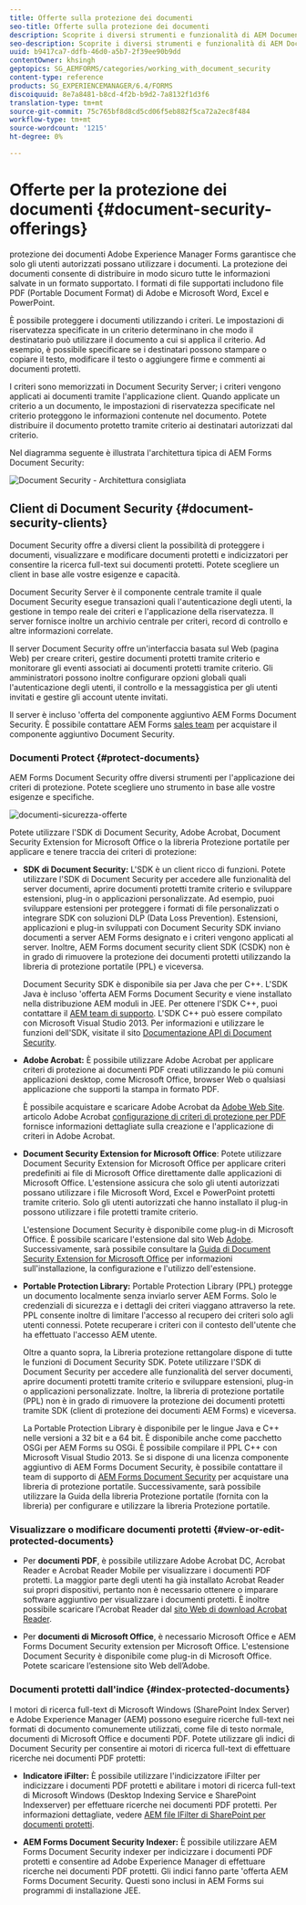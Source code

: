 ```yaml
---
title: Offerte sulla protezione dei documenti
seo-title: Offerte sulla protezione dei documenti
description: Scoprite i diversi strumenti e funzionalità di AEM Document Security
seo-description: Scoprite i diversi strumenti e funzionalità di AEM Document Security
uuid: b9417ca7-ddfb-46d0-a5b7-2f39ee90b9dd
contentOwner: khsingh
geptopics: SG_AEMFORMS/categories/working_with_document_security
content-type: reference
products: SG_EXPERIENCEMANAGER/6.4/FORMS
discoiquuid: 8e7a8481-b8cd-4f2b-b9d2-7a8132f1d3f6
translation-type: tm+mt
source-git-commit: 75c765bf8d8cd5cd06f5eb882f5ca72a2ec8f484
workflow-type: tm+mt
source-wordcount: '1215'
ht-degree: 0%

---
```



# Offerte per la protezione dei documenti {#document-security-offerings}

 protezione dei documenti Adobe Experience Manager Forms garantisce che solo gli utenti autorizzati possano utilizzare i documenti. La protezione dei documenti consente di distribuire in modo sicuro tutte le informazioni salvate in un formato supportato. I formati di file supportati includono  file PDF (Portable Document Format) di Adobe e Microsoft Word, Excel e PowerPoint.

È possibile proteggere i documenti utilizzando i criteri. Le impostazioni di riservatezza specificate in un criterio determinano in che modo il destinatario può utilizzare il documento a cui si applica il criterio. Ad esempio, è possibile specificare se i destinatari possono stampare o copiare il testo, modificare il testo o aggiungere firme e commenti ai documenti protetti.

I criteri sono memorizzati in Document Security Server; i criteri vengono applicati ai documenti tramite l&#39;applicazione client. Quando applicate un criterio a un documento, le impostazioni di riservatezza specificate nel criterio proteggono le informazioni contenute nel documento. Potete distribuire il documento protetto tramite criterio ai destinatari autorizzati dal criterio.

Nel diagramma seguente è illustrata l&#39;architettura tipica di  AEM Forms Document Security:

![Document Security - Architettura consigliata](do-not-localize/document_security_architecture.png)

## Client di Document Security {#document-security-clients}

Document Security offre a diversi client la possibilità di proteggere i documenti, visualizzare e modificare documenti protetti e indicizzatori per consentire la ricerca full-text sui documenti protetti. Potete scegliere un client in base alle vostre esigenze e capacità.

Document Security Server è il componente centrale tramite il quale Document Security esegue transazioni quali l&#39;autenticazione degli utenti, la gestione in tempo reale dei criteri e l&#39;applicazione della riservatezza. Il server fornisce inoltre un archivio centrale per criteri, record di controllo e altre informazioni correlate.

Il server Document Security offre un&#39;interfaccia basata sul Web (pagina Web) per creare criteri, gestire documenti protetti tramite criterio e monitorare gli eventi associati ai documenti protetti tramite criterio. Gli amministratori possono inoltre configurare opzioni globali quali l&#39;autenticazione degli utenti, il controllo e la messaggistica per gli utenti invitati e gestire gli account utente invitati.

Il server è incluso &#39;offerta del componente aggiuntivo AEM Forms Document Security. È possibile contattare  AEM Forms [sales team](https://www.adobe.com/products/request-consultation/marketing-cloud.html?s_osc=70114000002JNwKAAW&amp;s_iid=70114000002JHs3AAG) per acquistare il componente aggiuntivo Document Security.

### Documenti Protect {#protect-documents}

 AEM Forms Document Security offre diversi strumenti per l&#39;applicazione dei criteri di protezione. Potete scegliere uno strumento in base alle vostre esigenze e specifiche.

![documenti-sicurezza-offerte](assets/document-security-offerings.png)

Potete utilizzare l&#39;SDK di Document Security,  Adobe Acrobat, Document Security Extension for Microsoft Office o la libreria Protezione portatile per applicare e tenere traccia dei criteri di protezione:

* **SDK di Document Security:** L&#39;SDK è un client ricco di funzioni. Potete utilizzare l&#39;SDK di Document Security per accedere alle funzionalità del server documenti, aprire documenti protetti tramite criterio e sviluppare estensioni, plug-in o applicazioni personalizzate. Ad esempio, puoi sviluppare estensioni per proteggere i formati di file personalizzati o integrare SDK con soluzioni DLP (Data Loss Prevention). Estensioni, applicazioni e plug-in sviluppati con Document Security SDK inviano documenti a  server AEM Forms designato e i criteri vengono applicati al server. Inoltre,  AEM Forms document security client SDK (CSDK) non è in grado di rimuovere la protezione dei documenti protetti utilizzando la libreria di protezione portatile (PPL) e viceversa.

   Document Security SDK è disponibile sia per Java che per C++. L&#39;SDK Java è incluso &#39;offerta AEM Forms Document Security e viene installato nella distribuzione AEM moduli in JEE. Per ottenere l&#39;SDK C++, puoi contattare il [AEM team di supporto](https://helpx.adobe.com/it/marketing-cloud/contact-support.html). L&#39;SDK C++ può essere compilato con Microsoft Visual Studio 2013. Per informazioni e utilizzare le funzioni dell&#39;SDK, visitate il sito [Documentazione API di Document Security](https://help.adobe.com/en_US/livecycle/11.0/Services/WS92d06802c76abadb76c48dfe12dbeb3e281-7ff0.2.html).

* **Adobe Acrobat:** È possibile utilizzare  Adobe Acrobat per applicare criteri di protezione ai documenti PDF creati utilizzando le più comuni applicazioni desktop, come Microsoft Office, browser Web o qualsiasi applicazione che supporti la stampa in formato PDF.

   È possibile acquistare e scaricare  Adobe Acrobat da [ Adobe Web Site](https://acrobat.adobe.com/us/en/free-trial-download.html).  articolo Adobe Acrobat [configurazione di criteri di protezione per PDF](https://helpx.adobe.com/acrobat/using/setting-security-policies-pdfs.html) fornisce informazioni dettagliate sulla creazione e l&#39;applicazione di criteri in  Adobe Acrobat.

* **Document Security Extension for Microsoft Office**: Potete utilizzare Document Security Extension for Microsoft Office per applicare criteri predefiniti ai file di Microsoft Office direttamente dalle applicazioni di Microsoft Office. L&#39;estensione assicura che solo gli utenti autorizzati possano utilizzare i file Microsoft Word, Excel e PowerPoint protetti tramite criterio. Solo gli utenti autorizzati che hanno installato il plug-in possono utilizzare i file protetti tramite criterio.

   L&#39;estensione Document Security è disponibile come plug-in di Microsoft Office. È possibile scaricare l&#39;estensione dal sito Web [ Adobe](https://helpx.adobe.com/aem-forms/aem-document-security/download-installer.html). Successivamente, sarà possibile consultare la [Guida di Document Security Extension for Microsoft Office](https://helpx.adobe.com/aem-forms/aem-document-security/aem-document-security-extension-help.html) per informazioni sull&#39;installazione, la configurazione e l&#39;utilizzo dell&#39;estensione.

* **Portable Protection Library:** Portable Protection Library (PPL) protegge un documento localmente senza inviarlo  server AEM Forms. Solo le credenziali di sicurezza e i dettagli dei criteri viaggano attraverso la rete. PPL consente inoltre di limitare l&#39;accesso al recupero dei criteri solo agli utenti connessi. Potete recuperare i criteri con il contesto dell&#39;utente che ha effettuato l&#39;accesso AEM utente.

   Oltre a quanto sopra, la Libreria protezione rettangolare dispone di tutte le funzioni di Document Security SDK. Potete utilizzare l&#39;SDK di Document Security per accedere alle funzionalità del server documenti, aprire documenti protetti tramite criterio e sviluppare estensioni, plug-in o applicazioni personalizzate. Inoltre, la libreria di protezione portatile (PPL) non è in grado di rimuovere la protezione dei documenti protetti tramite  SDK (client di protezione dei documenti AEM Forms) e viceversa.

   La Portable Protection Library è disponibile per le lingue Java e C++ nelle versioni a 32 bit e a 64 bit. È disponibile anche come pacchetto OSGi per  AEM Forms su OSGi. È possibile compilare il PPL C++ con Microsoft Visual Studio 2013. Se si dispone di una licenza  componente aggiuntivo di AEM Forms Document Security, è possibile contattare il team di supporto di [ AEM Forms Document Security](https://helpx.adobe.com/marketing-cloud/contact-support.html) per acquistare una libreria di protezione portatile. Successivamente, sarà possibile utilizzare la Guida della libreria Protezione portatile (fornita con la libreria) per configurare e utilizzare la libreria Protezione portatile.

### Visualizzare o modificare documenti protetti {#view-or-edit-protected-documents}

* Per **documenti PDF**, è possibile utilizzare  Adobe Acrobat DC,  Acrobat Reader e  Acrobat Reader Mobile per visualizzare i documenti PDF protetti. La maggior parte degli utenti ha già installato  Acrobat Reader sui propri dispositivi, pertanto non è necessario ottenere o imparare software aggiuntivo per visualizzare i documenti protetti. È inoltre possibile scaricare l&#39;Acrobat Reader  dal [ sito Web di download Acrobat Reader](https://get.adobe.com/reader/).

* Per **documenti di Microsoft Office**, è necessario Microsoft Office e  AEM Forms Document Security extension per Microsoft Office. L&#39;estensione Document Security è disponibile come plug-in di Microsoft Office. Potete scaricare l’estensione  sito Web dell’Adobe.

### Documenti protetti dall&#39;indice {#index-protected-documents}

I motori di ricerca full-text di Microsoft Windows (SharePoint Index Server) e Adobe Experience Manager (AEM) possono eseguire ricerche full-text nei formati di documento comunemente utilizzati, come file di testo normale, documenti di Microsoft Office e documenti PDF. Potete utilizzare gli indici di Document Security per consentire ai motori di ricerca full-text di effettuare ricerche nei documenti PDF protetti:

* **Indicatore iFilter:** È possibile utilizzare l&#39;indicizzatore iFilter per indicizzare i documenti PDF protetti e abilitare i motori di ricerca full-text di Microsoft Windows (Desktop Indexing Service e SharePoint Indexserver) per effettuare ricerche nei documenti PDF protetti. Per informazioni dettagliate, vedere [AEM file IFilter di SharePoint per documenti protetti](assets/sharepoint-ifilter-doc-security.pdf).

* **AEM Forms Document Security Indexer:** È possibile utilizzare  AEM Forms Document Security indexer per indicizzare i documenti PDF protetti e consentire ad Adobe Experience Manager di effettuare ricerche nei documenti PDF protetti. Gli indici fanno parte &#39;offerta AEM Forms Document Security. Questi sono inclusi in  AEM Forms sui programmi di installazione JEE.

